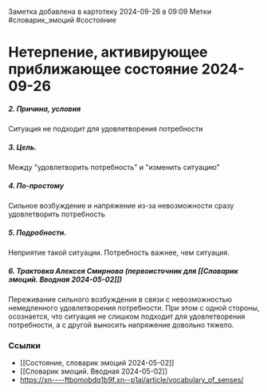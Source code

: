 Заметка добавлена в картотеку 2024-09-26 в 09:09
Метки #словарик_эмоций  #состояние 

#  Нетерпение, активирующее приближающее состояние 2024-09-26

##### 2. Причина, условия
Ситуация не подходит для удовлетворения потребности
##### 3. Цель.
Между "удовлетворить потребность" и "изменить ситуацию"
##### 4. По-простому
Сильное возбуждение и напряжение из-за невозможности сразу удовлетворить потребность
##### 5. Подробности.
Неприятие такой ситуации. Потребность важнее, чем ситуация.
##### 6. Трактовка Алексея Смирнова (первоисточник для [[Словарик эмоций. Вводная 2024-05-02]])
Переживание сильного возбуждения в связи с невозможностью немедленного удовлетворения потребности. При этом с одной стороны, осознается, что ситуация не слишком подходит для удовлетворения потребности, а с другой выносить напряжение довольно тяжело.


### Ссылки
- [[Состояние, словарик эмоций 2024-05-02]]
- [[Словарик эмоций. Вводная 2024-05-02]]
- https://xn----ftbomobdq1b9f.xn--p1ai/article/vocabulary_of_senses/




